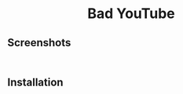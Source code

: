 <div align="center">
  <h1>Bad YouTube</h1>
</div>


## Screenshots
<img src="search_example.png" style="width:10;">


## Installation

